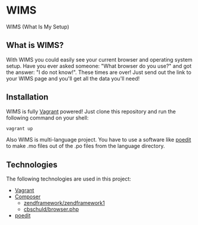# WIMS
WIMS (What Is My Setup)

## What is WIMS?
With WIMS you could easily see your current browser and operating system setup. Have you ever asked someone: "What browser do you use?" and got the answer: "I do not know!". These times are over! Just send out the link to your WIMS page and you'll get all the data you'll need!

## Installation
WIMS is fully [Vagrant](https://www.vagrantup.com) powered! Just clone this repository and run the following command on your shell:

```bash
vagrant up
```

Also WIMS is multi-language project. You have to use a software like [poedit](https://poedit.net) to make .mo files out of the .po files from the language directory.

## Technologies
The following technologies are used in this project:

  * [Vagrant](https://www.vagrantup.com)
  * [Composer](https://getcomposer.org)
    * [zendframework/zendframework1](https://packagist.org/packages/zendframework/zendframework1)
    * [cbschuld/browser.php](https://packagist.org/packages/cbschuld/browser.php)
  * [poedit](https://poedit.net)
